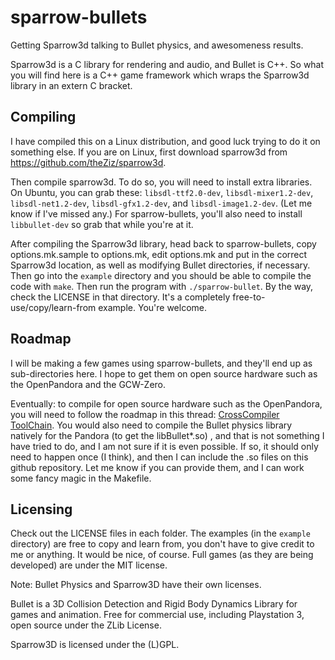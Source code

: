 sparrow-bullets
===============

Getting Sparrow3d talking to Bullet physics, and awesomeness results.

Sparrow3d is a C library for rendering and audio, and Bullet is C++.  So
what you will find here is a C++ game framework which wraps
the Sparrow3d library in an extern C bracket.


Compiling
---------

I have compiled this on a Linux distribution, and good luck
trying to do it on something else.  If you are on Linux, first
download sparrow3d from https://github.com/theZiz/sparrow3d.

Then compile sparrow3d.  To do so, you will need to install extra libraries.  On
Ubuntu, you can grab these:
`libsdl-ttf2.0-dev`, `libsdl-mixer1.2-dev`, `libsdl-net1.2-dev`,
`libsdl-gfx1.2-dev`, and `libsdl-image1.2-dev`.  (Let me know if I've missed any.)
For sparrow-bullets, you'll 
also need to install `libbullet-dev` so grab that while you're at it.

After compiling the Sparrow3d library, head back to sparrow-bullets,
copy options.mk.sample to options.mk, edit options.mk and put
in the correct Sparrow3d location, as well as modifying Bullet directories,
if necessary.  Then go into the `example` directory
and you should be able to compile the code with `make`.  Then run the program
with `./sparrow-bullet`.  By the way, check the LICENSE in that directory.  It's 
a completely free-to-use/copy/learn-from example.  You're welcome.


Roadmap
-------

I will be making a few games using sparrow-bullets, and they'll end up as
sub-directories here.  I hope to get them on open source hardware such as
the OpenPandora and the GCW-Zero.

Eventually:  to compile for open source hardware such as the OpenPandora,
you will need to follow the roadmap in this thread:
[CrossCompiler ToolChain](http://boards.openpandora.org/topic/7147-crosscompiler-toolchain-based-on-openpandoraorg-ipks/).  You
would also need to compile the Bullet physics library natively for the 
Pandora (to get the libBullet\*.so) , and that is not something I 
have tried to do, and I am not sure if it is even possible.   If so, it
should only need to happen once (I think), and then I can include the .so
files on this github repository.  Let me know if you can provide them, and
I can work some fancy magic in the Makefile.  


Licensing
---------

Check out the LICENSE files in each folder.  The examples (in the `example` directory)
are free to copy and learn from, you don't have to give credit to me or anything.  It 
would be nice, of course.  Full games (as they are being developed) are under the MIT license.

Note: Bullet Physics and Sparrow3D have their own licenses.

 Bullet is a 3D Collision Detection and Rigid Body Dynamics Library for games and animation.
 Free for commercial use, including Playstation 3, open source under the ZLib License.

 Sparrow3D is licensed under the (L)GPL.

